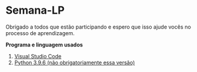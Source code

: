 # Semana-LP

Obrigado a todos que estão participando e espero que isso ajude vocês no processo de aprendizagem.

**Programa e linguagem usados**
1. [Visual Studio Code](https://code.visualstudio.com/)
2. [Python 3.9.6 (não obrigatoriamente essa versão)](https://www.python.org/)

